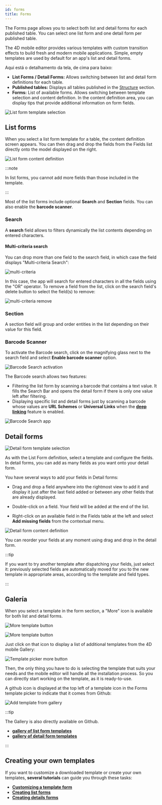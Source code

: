 ```yaml
---
id: forms
title: Forms
---
```


The Forms page allows you to select both list and detail forms for each published table. You can select one list form and one detail form per published table.

The 4D mobile editor provides various templates with custom transition effects to build fresh and modern mobile applications. Simple, empty templates are used by default for an app's list and detail forms.

Aqui está o detalhamento da tela, de cima para baixo:

* **List Forms / Detail Forms:** Allows switching between list and detail form definitions for each table.
* **Published tables:** Displays all tables published in the [Structure](structure.md) section.
* **Forms:** List of available forms. Allows switching between template selection and content definition. In the content definition area, you can display tips that provide additional information on form fields.


![List form template selection](img/Forms-section-templates-selection-4D-for-iOS.png)



## List forms

When you select a list form template for a table, the content definition screen appears. You can then drag and drop the fields from the Fields list directly onto the model displayed on the right.

![List form content definition](img/Forms-section-content-definition-4D-for-iOS.png)

:::note

In list forms, you cannot add more fields than those included in the template.

:::

Most of the list forms include optional **Search** and **Section** fields. You can also enable the **barcode scanner**.


### Search

A **search** field allows to filters dynamically the list contents depending on entered characters.

#### Multi-criteria search

You can drop more than one field to the search field, in which case the field displays "Multi-criteria Search":

![multi-criteria](img/multi-criteria.png)

In this case, the app will search for entered characters in all the fields using the "OR" operator. To remove a field from the list, click on the search field's delete button to select the field(s) to remove:

![multi-criteria remove](img/multi-criteria-search-forms-section-remove-fields.png)


### Section

A section field will group and order entities in the list depending on their value for this field.



### Barcode Scanner

To activate the Barcode search, click on the magnifying glass next to the search field and select **Enable barcode scanner** option.

![Barcode Search activation](img/project-editor-Qrcode-barcode-search-4D-for-iOS.gif)

The Barcode search allows two features:

* Filtering the list form by scanning a barcode that contains a text value. It fills the Search Bar and opens the detail form if there is only one value left after filtering.
* Displaying specific list and detail forms just by scanning a barcode whose values are **URL Schemes** or **Universal Links** when the [**deep linking**](../special-features/deep-linking.md) feature is enabled.

![Barcode Search app](img/text-Qrcode-barcode-search-4D-for-iOS.gif)


## Detail forms

![Detail form template selection](img/Forms-section-detail-form-templates-selection-4D-for-iOS.png)

As with the List Form definition, select a template and configure the fields. In detail forms, you can add as many fields as you want onto your detail form.

You have several ways to add your fields in Detail forms:

* Drag and drop a field anywhere into the rightmost view to add it and display it just after the last field added or between any other fields that are already displayed.

* Double-click on a field. Your field will be added at the end of the list.

* Right-click on an available field in the Fields table at the left and select **Add missing fields** from the contextual menu.

![Detail form content definition](img/Forms-section-detail-form-content-definition-4D-for-iOS.png)


You can reorder your fields at any moment using drag and drop in the detail form.

:::tip

If you want to try another template after dispatching your fields, just select it: previously selected fields are automatically moved for you to the new template in appropriate areas, according to the template and field types.

:::


## Galería

When you select a template in the form section, a "More" icon is available for both list and detail forms.

![More template button](img/more.png)

![More template button](img/Forms-more-button.png)

Just click on that icon to display a list of additional templates from the 4D mobile Gallery:

![Template picker more button](img/Forms-template-gallery.png)

Then, the only thing you have to do is selecting the template that suits your needs and the mobile editor will handle all the installation process. So you can directly start working on the template, as it is ready-to-use.

A github icon is displayed at the top left of a template icon in the Forms template picker to indicate that it comes from Github:

![Add template from gallery](img/indicator-template-github.png)


:::tip

The Gallery is also directly available on Github.
- [**gallery of list form templates**](https://4d-for-ios.github.io/gallery/#/type/list-detail/picker/0)
- [**gallery of detail form templates**](https://4d-for-ios.github.io/gallery/#/type/form-detail/picker/0)

:::

## Creating your own templates

If you want to customize a downloaded template or create your own templates, **several tutorials** can guide you through these tasks:

- [**Customizing a template form**](../tutorials/gallery/update-gallery-template.md)
- [**Creating list forms**](../tutorials/creating-list-forms/list-form-template.md)
- [**Creating details forms**](../tutorials/creating-detail-forms/detail-form-template.md)